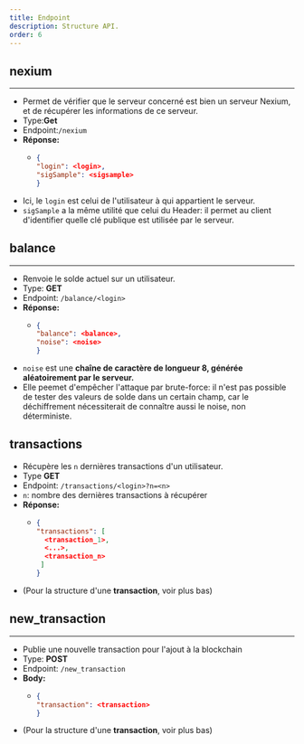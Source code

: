 ```yaml
---
title: Endpoint
description: Structure API.
order: 6
---
```



## nexium
---
-   Permet de vérifier que le serveur concerné est bien un serveur Nexium, et de récupérer les informations de ce serveur.
-   Type:**Get**
-   Endpoint:`/nexium`
-   **Réponse:**
    -  ```json
       {
       "login": <login>,
       "sigSample": <sigsample>
       }
       ```
-   Ici, le `login` est celui de l'utilisateur à qui appartient le serveur.
-   `sigSample` a la même utilité que celui du Header: il permet au client d'identifier quelle clé publique est utilisée par le serveur.

## balance
---
-   Renvoie le solde actuel sur un utilisateur.
-   Type: **GET**
-   Endpoint: `/balance/<login>`
- **Réponse:**
    - ```json
      {
      "balance": <balance>,
      "noise": <noise>
      }
      ```
-   `noise` est une **chaîne de caractère de longueur 8, générée aléatoirement par le serveur.**
-   Elle peemet d'empêcher l'attaque par brute-force: il n'est pas possible de tester des valeurs de solde dans un certain champ, car le déchiffrement nécessiterait de connaître aussi le noise, non déterministe.

## transactions

-   Récupère les `n` dernières transactions d'un utilisateur.
-   Type **GET**
-   Endpoint: `/transactions/<login>?n=<n>`
-   `n`: nombre des dernières transactions à récupérer
-   **Réponse:**
    - ```json
      {
      "transactions": [
        <transaction_1>,
        <...>,
        <transaction_n>
       ]
      }
      ```
-   (Pour la structure d'une **transaction**, voir plus bas)

## new_transaction
---
-   Publie une nouvelle transaction pour l'ajout à la blockchain
-   Type: **POST**
-   Endpoint: `/new_transaction`
-   **Body:**
    - ```json
      {
      "transaction": <transaction>
      }
      ```
-   (Pour la structure d'une **transaction**, voir plus bas)
